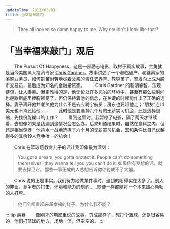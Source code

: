 ```yaml
---
updateTime: 2012/03/03
title: 当幸福来敲门
---
```

> They all looked so damn happy to me. Why couldn't I look like that?
<!-- more -->

# 「当幸福来敲门」观后
　　The Pursuit Of Happyness，这是一部励志电影，取材于真实故事，主角就是当今美国黑人投资专家 [Chris Gardner](http://baike.baidu.com/view/1672720.htm)。故事讲述了一个濒临破产、老婆离家的落魄业务员，如何刻苦耐劳地尽着父亲的责任去养育、教导孩子，奋发向上成为股市交易员，最后成为知名的金融投资家。
　　Chris Gardner 的聪明睿智、乐观健谈，让人羡慕。但更难得的是，他无论处在多恶劣的环境中，甚至有那么些瞬间也是歇斯底里捶胸顿足了，但仍保持着他的信念，在关键的时候能作出了正确的选择。妻子离开他并嘲笑他为什么不是去应聘宇航员；房东也要赶他走；“朋友”连14美元也不肯还给他……
　　此时他是要选择六个月的无薪实习机会，还是选择退缩，先找份能糊口的工作？
　　看到这里时，我暂停了电影，隔了两天才继续看，去想像如果是我遇到这情况会怎么办。后来知道结果时，虽然在意料之内，但还是相当惊讶：他背水一战地选择了六个月的无薪实习机会，去和条件比自己优越得多的其余19人竞争唯一的机会！

　　Chris 在篮球场教育儿子的话让我印象最为深刻：
> You got a dream, you gotta protect it. People can't do something themselves, they wanna tell you you can't do it.
> 如果你有梦想的话，就要去捍卫它。那些一事无成的人总想告诉你你也成不了大器。
>
　　Chris 说的正是事实。我们努力地做某件事时，遇到的阻碍实在太多了。别人的非议，竞争者的打击，环境和能力的制约……随便一样都能将一个本来雄心勃勃的人打垮。

> 他们全都看起来超幸福的样子。为什么我不能？  
> 

::: tip 羡慕
　　像刚才的电影里说的故事，穷成那样了，想打个篮球，还是很容易的，他们打篮球的地方，场地一流，但空空的。
:::


